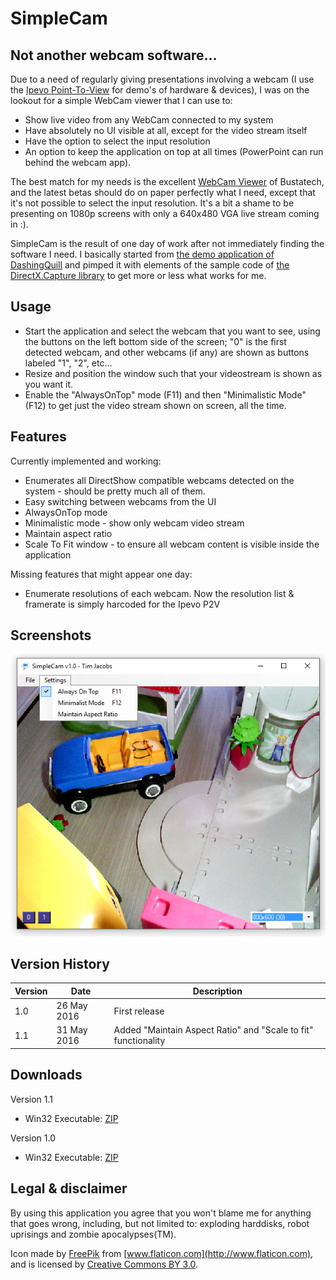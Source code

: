 # SimpleCam
## Not another webcam software...
Due to a need of regularly giving presentations involving a webcam (I use the [Ipevo Point-To-View](http://www.ipevo.com/prods/Point-2-View-USB-Camera) for demo's of hardware & devices), I was on the lookout for a simple WebCam viewer that I can use to:
 * Show live video from any WebCam connected to my system
 * Have absolutely no UI visible at all, except for the video stream itself
 * Have the option to select the input resolution
 * An option to keep the application on top at all times (PowerPoint can run behind the webcam app).

The best match for my needs is the excellent [WebCam Viewer](http://www.bustatech.com/webcamviewer/) of Bustatech, and the latest betas should do on paper perfectly what I need, except that it's not possible to select the input resolution. It's a bit a shame to be presenting on 1080p screens with only a 640x480 VGA live stream coming in :).

SimpleCam is the result of one day of work after not immediately finding the software I need. I basically started from [the demo application of DashingQuill](https://dashingquill.wordpress.com/2012/06/27/capturing-webcam-using-directshow-net-library) and pimped it with elements of the sample code of [the DirectX.Capture library](http://www.codeproject.com/Articles/3566/DirectX-Capture-Class-Library) to get more or less what works for me.

## Usage
* Start the application and select the webcam that you want to see, using the buttons on the left bottom side of the screen; "0" is the first detected webcam, and other webcams (if any) are shown as buttons labeled "1", "2", etc... 
* Resize and position the window such that your videostream is shown as you want it.
* Enable the "AlwaysOnTop" mode (F11) and then "Minimalistic Mode" (F12) to get just the video stream shown on screen, all the time.

## Features
Currently implemented and working:
 * Enumerates all DirectShow compatible webcams detected on the system - should be pretty much all of them.
 * Easy switching between webcams from the UI
 * AlwaysOnTop mode
 * Minimalistic mode - show only webcam video stream
 * Maintain aspect ratio
 * Scale To Fit window - to ensure all webcam content is visible inside the application
 
Missing features that might appear one day:
 * Enumerate resolutions of each webcam. Now the resolution list & framerate is simply harcoded for the Ipevo P2V

## Screenshots

![Main User Interface](screenshots/ui10.png)

## Version History

Version | Date | Description
------------ | ------------- | -------------
1.0 | 26 May 2016 | First release
1.1 | 31 May 2016 | Added "Maintain Aspect Ratio" and "Scale to fit" functionality

## Downloads

Version 1.1
 * Win32 Executable: [ZIP](https://github.com/jacobstim/simplecam/files/290950/simplecam-1.1-win32.zip)

Version 1.0
 * Win32 Executable: [ZIP](https://github.com/jacobstim/simplecam/files/285222/simplecam-1.0-win32.zip)

## Legal & disclaimer

By using this application you agree that you won't blame me for anything that goes wrong, including, but not limited to: exploding harddisks, robot uprisings and zombie apocalypses(TM).

Icon made by [FreePik](http://www.flaticon.com/authors/freepik) from [www.flaticon.com](http://www.flaticon.com), and is licensed by [Creative Commons BY 3.0](http://creativecommons.org/licenses/by/3.0).
